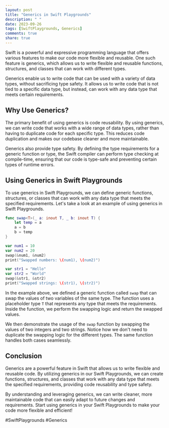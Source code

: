 ```yaml
---
layout: post
title: "Generics in Swift Playgrounds"
description: " "
date: 2023-09-26
tags: [SwiftPlaygrounds, Generics]
comments: true
share: true
---
```


Swift is a powerful and expressive programming language that offers various features to make our code more flexible and reusable. One such feature is generics, which allows us to write flexible and reusable functions, structures, and classes that can work with different types.

Generics enable us to write code that can be used with a variety of data types, without sacrificing type safety. It allows us to write code that is not tied to a specific data type, but instead, can work with any data type that meets certain requirements.

## Why Use Generics?

The primary benefit of using generics is code reusability. By using generics, we can write code that works with a wide range of data types, rather than having to duplicate code for each specific type. This reduces code duplication and makes our codebase cleaner and more maintainable.

Generics also provide type safety. By defining the type requirements for a generic function or type, the Swift compiler can perform type checking at compile-time, ensuring that our code is type-safe and preventing certain types of runtime errors.

## Using Generics in Swift Playgrounds

To use generics in Swift Playgrounds, we can define generic functions, structures, or classes that can work with any data type that meets the specified requirements. Let's take a look at an example of using generics in Swift Playgrounds.

```swift
func swap<T>(_ a: inout T, _ b: inout T) {
    let temp = a
    a = b
    b = temp
}

var num1 = 10
var num2 = 20
swap(&num1, &num2)
print("Swapped numbers: \(num1), \(num2)")

var str1 = "Hello"
var str2 = "World"
swap(&str1, &str2)
print("Swapped strings: \(str1), \(str2)")
```

In the example above, we defined a generic function called `swap` that can swap the values of two variables of the same type. The function uses a placeholder type `T` that represents any type that meets the requirements. Inside the function, we perform the swapping logic and return the swapped values.

We then demonstrate the usage of the `swap` function by swapping the values of two integers and two strings. Notice how we don't need to duplicate the swapping logic for the different types. The same function handles both cases seamlessly.

## Conclusion

Generics are a powerful feature in Swift that allows us to write flexible and reusable code. By utilizing generics in our Swift Playgrounds, we can create functions, structures, and classes that work with any data type that meets the specified requirements, providing code reusability and type safety.

By understanding and leveraging generics, we can write cleaner, more maintainable code that can easily adapt to future changes and requirements. Start using generics in your Swift Playgrounds to make your code more flexible and efficient!

\#SwiftPlaygrounds #Generics